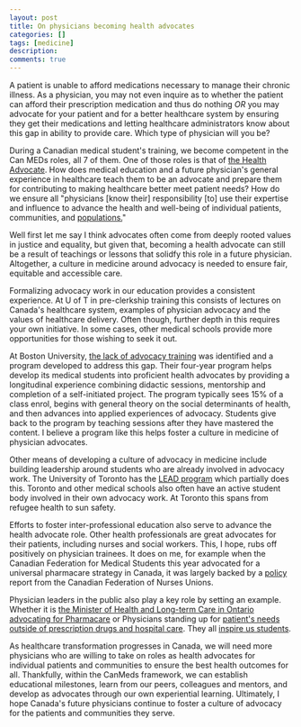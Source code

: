 ```yaml
---
layout: post
title: On physicians becoming health advocates
categories: []
tags: [medicine]
description: 
comments: true
---
```


A patient is unable to afford medications necessary to manage their chronic illness. As a physician, you may not even inquire as to whether the patient can afford their prescription medication and thus do nothing *OR* you may advocate for your patient and for a better healthcare system by ensuring they get their medications and letting healthcare administrators know about this gap in ability to provide care. Which type of physician will you be?

During a Canadian medical student's training, we become competent in the Can MEDs roles, all 7 of them. One of those roles is that of [the Health Advocate](http://www.deptmedicine.utoronto.ca/CanMEDS/Health_Advocate.htm). How does medical education and a future physician's general experience in healthcare teach them to be an advocate and prepare them for contributing to making healthcare better meet patient needs? How do we ensure all "physicians [know their] responsibility [to] use their expertise and influence to advance the health and well-being of individual patients, communities, and [populations.](http://www.royalcollege.ca/portal/page/portal/rc/canmeds/framework)"

Well first let me say I think advocates often come from deeply rooted values in justice and equality, but given that, becoming a health advocate can still be a result of teachings or lessons that solidfy this role in a future physician. Altogether, a culture in medicine around advocacy is needed to ensure fair, equitable and accessible care.

Formalizing advocacy work in our education provides a consistent experience. At U of T in pre-clerkship training this consists of lectures on Canada's healthcare system, examples of physician advocacy and the values of healthcare delivery. Often though, further depth in this requires your own initiative. In some cases, other medical schools provide more opportunities for those wishing to seek it out. 

At Boston University, [the lack of advocacy training](http://www.bu.edu/today/2013/training-med-students-to-become-patient-advocates/) was identified and a program developed to address this gap. Their four-year program helps develop its medical students into proficient health advocates by providing a longitudinal experience combining didactic sessions, mentorship and completion of a self-initiated project. The program typically sees 15% of a class enrol, begins with general theory on the social determinants of health, and then advances into applied experiences of advocacy. Students give back to the program by teaching sessions after they have mastered the content. I believe a program like this helps foster a culture in medicine of physician advocates. 

Other means of developing a culture of advocacy in medicine include building leadership around students who are already involved in advocacy work. The University of Toronto has the [LEAD program](http://www.md.utoronto.ca/program/leadership/LEAD.htm) which partially does this. Toronto and other medical schools also often have an active student body involved in their own advocacy work. At Toronto this spans from refugee health to sun safety. 

Efforts to foster inter-professional education also serve to advance the health advocate role. Other health professionals are great advocates for their patients, including nurses and social workers. This, I hope, rubs off positively on physician trainees. It does on me, for example when the Canadian Federation for Medical Students this year advocated for a universal pharmacare strategy in Canada, it was largely backed by a [policy](https://nursesunions.ca/sites/default/files/pharmacare_report.pdf) report from the Canadian Federation of Nurses Unions. 

Physician leaders in the public also play a key role by setting an example. Whether it is [the Minister of Health and Long-term Care in Ontario advocating for Pharmacare](http://www.theglobeandmail.com/globe-debate/why-canada-needs-a-national-pharmacare-program/article21086014/) or Physicians standing up for [patient's needs outside of prescription drugs and hospital care](http://www.theglobeandmail.com/globe-debate/dont-limit-the-role-of-health-officers-to-needles-and-pills/article21648693/). They all [inspire us students](http://healthydebate.ca/opinions/doctors-must-advocates). 

As healthcare transformation progresses in Canada, we will need more physicians who are willing to take on roles as health advocates for individual patients and communities to ensure the best health outcomes for all. Thankfully, within the CanMeds framework, we can establish educational milestones, learn from our peers, colleagues and mentors, and develop as advocates through our own experiential learning. Ultimately, I hope Canada's future physicians continue to foster a culture of advocacy for the patients and communities they serve. 